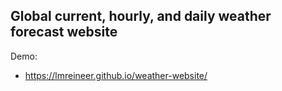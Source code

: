 ## Global current, hourly, and daily weather forecast website
Demo:
- https://lmreineer.github.io/weather-website/

